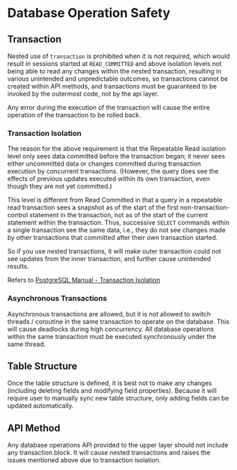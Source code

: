 # Database Operation Safety

## Transaction

Nested use of `transaction` is prohibited when it is not required, 
which would result in sessions started at `READ_COMMITTED` and above isolation levels 
not being able to read any changes within the nested transaction, 
resulting in various unintended and unpredictable outcomes, 
so transactions cannot be created within API methods, 
and transactions must be guaranteed to be invoked 
by the outermost code, not by the api layer.

Any error during the execution of the transaction 
will cause the entire operation of the transaction to be rolled back.

### Transaction Isolation

The reason for the above requirement is that the Repeatable Read isolation level 
only sees data committed before the transaction began; 
it never sees either uncommitted data or changes committed during transaction execution by concurrent transactions. 
(However, the query does see the effects of previous updates executed within its own transaction, 
even though they are not yet committed.)

This level is different from Read Committed in that a query in a repeatable read transaction 
sees a snapshot as of the start of the first non-transaction-control statement in the transaction, 
not as of the start of the current statement within the transaction. 
Thus, successive `SELECT` commands within a single transaction see the same data, 
i.e., they do not see changes made by other transactions 
that committed after their own transaction started.

So if you use nested transactions, 
it will make outer transaction could not see updates from the inner transaction, 
and further cause unintended results.

Refers to [PostgreSQL Manual - Transaction Isolation](https://www.postgresql.org/docs/current/transaction-iso.html)

### Asynchronous Transactions

Asynchronous transactions are allowed, 
but it is not allowed to switch threads / coroutine in the same transaction 
to operate on the database. 
This will cause deadlocks during high concurrency. 
All database operations within the same transaction must be 
executed synchronously under the same thread.

## Table Structure

Once the table structure is defined, 
it is best not to make any changes (including deleting fields and modifying field properties).
Because it will require user to manually sync new table structure, 
only adding fields can be updated automatically.

## API Method

Any database operations API provided to the upper layer should not include any transaction block.
It will cause nested transactions and raises the issues mentioned above due to transaction isolation.

